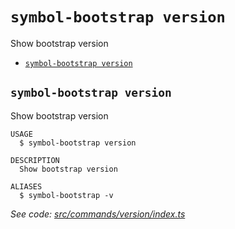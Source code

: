 # `symbol-bootstrap version`

Show bootstrap version

- [`symbol-bootstrap version`](#symbol-bootstrap-version)

## `symbol-bootstrap version`

Show bootstrap version

```
USAGE
  $ symbol-bootstrap version

DESCRIPTION
  Show bootstrap version

ALIASES
  $ symbol-bootstrap -v
```

_See code: [src/commands/version/index.ts](https://github.com/nemneshia/symbol-bootstrap/blob/v2.0.6/src/commands/version/index.ts)_
